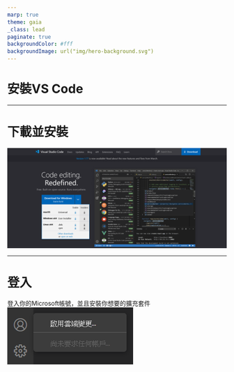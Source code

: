 ```yaml
---
marp: true
theme: gaia
_class: lead
paginate: true
backgroundColor: #fff
backgroundImage: url("img/hero-background.svg")
---
```

<style>
marp-pre{
     border-radius: 13px;
}
code{
    border-radius: 7px;
}
</style>

# 安裝VS Code


---
# 下載並安裝
![width:1000](img/VSCode.png)

---

# 登入
登入你的Microsoft帳號，並且安裝你想要的擴充套件
![width:700](img/login.png)


